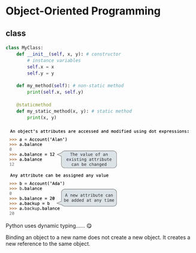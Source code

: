 # Object-Oriented Programming

## class
```python
class MyClass:
    def __init__(self, x, y): # constructor
        # instance variables
        self.x = x
        self.y = y
 
    def my_method(self): # non-static method
        print(self.x, self.y)
    
    @staticmethod
    def my_static_method(x, y): # static method
        print(x, y)
```

![alt text](image.png)

Python uses dynamic typing...... :yum:

Binding an object to a new name does not create a new object. It creates a new reference to the same object.
